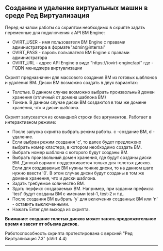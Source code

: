 ## Создание и удаление виртуальных машин в среде Ред Виртуализация

Перед началом работы со скриптом необходимо в скрипте задать переменные для подключения к API ВМ Engine:
* OVIRT_USER - имя пользователя ВМ Engine с правами администратора в формате 'admin@internal'
* OVIRT_PASS - пароль пользвателя ВМ Engine с правами администратора
* OVIRT_URL - адрес API Engine в виде "https://<hosted-engine>/ovirt-engine/api" где <hosted-engine> - FQDN менеджера виртуализации

Скрипт предназначен для массового создания ВМ из готовых шаблонов и удаления ВМ. 
Диски ВМ возможно создать в двух вариантах:  
* Толстые. В данном случае возможно выбрать произвольный домен хранения (отличный от домена шаблона ВМ)
* Тонкие. В данном случае диски ВМ создаются в том же домене хранения, что и диски шаблона.

Скрипт запускается из командной строки без аргументов. Работает в интерактивном режиме:
* После запуска скрипта выбрать режим работы. c -создание ВМ, d - удаление.
* Если выбран режим создания 'c', то далее будет предложено выбрать номер кластера, в котором необходимо создать ВМ.
* Выбрать номер шаблона с которого будут созданы ВМ.
* Выбрать произвольный домен хранения, где будут созданы диски ВМ. Данный вариант поддерживается только для толстых дисков. Если для создаваемых ВМ нужны тонкие диски, то на данном шаге нужно ввести '0'. В этом случае диски будут созданы в том же домене хранения, что и диски шаблона.
* Задать требуемое количество ВМ.
* Здать перфикс создаваемых ВМ. Например, при задании префикса 'test' будут созданы ВМ с именами test-1, test-2 и т.д.
* После создания ВМ выбрать 'y' для включения созданных ВМ или 'n' - оставить выключенными.
* Нажать Enter для выхода из скрипта.

**Внимание: создание толстых дисков может занять продолжительное время и завсит от объема дисков.**

Работоспособность скрипта протестирована с версией "Ред Виртуализация 7.3" (oVirt 4.4)

---
